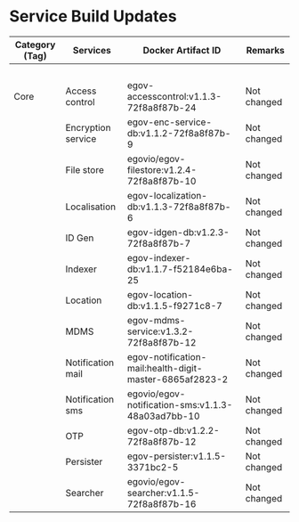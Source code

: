 # Service Build Updates

| Category (Tag) | Services           | Docker Artifact ID                                      | Remarks     |
| -------------- | ------------------ | ------------------------------------------------------- | ----------- |
| ​              | ​                  | ​                                                       | ​           |
| Core           | Access control     | egov-accesscontrol:v1.1.3-72f8a8f87b-24                 | Not changed |
| ​              | Encryption service | egov-enc-service-db:v1.1.2-72f8a8f87b-9                 | Not changed |
| ​              | File store         | egovio/egov-filestore:v1.2.4-72f8a8f87b-10              | Not changed |
| ​              | Localisation       | egov-localization-db:v1.1.3-72f8a8f87b-6                | Not changed |
| ​              | ID Gen             | egov-idgen-db:v1.2.3-72f8a8f87b-7                       | Not changed |
| ​              | Indexer            | egov-indexer-db:v1.1.7-f52184e6ba-25                    | Not changed |
| ​              | Location           | egov-location-db:v1.1.5-f9271c8-7                       | Not changed |
| ​              | MDMS               | egov-mdms-service:v1.3.2-72f8a8f87b-12                  | Not changed |
| ​              | Notification mail  | egov-notification-mail:health-digit-master-6865af2823-2 | Not changed |
| ​              | Notification sms   | egovio/egov-notification-sms:v1.1.3-48a03ad7bb-10       | Not changed |
| ​              | OTP                | egov-otp-db:v1.2.2-72f8a8f87b-12                        | Not changed |
| ​              | Persister          | egov-persister:v1.1.5-3371bc2-5                         | Not changed |
| ​              | Searcher           | egovio/egov-searcher:v1.1.5-72f8a8f87b-16               | Not changed |
